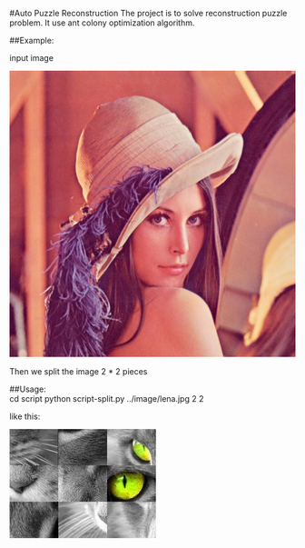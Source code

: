 #Auto Puzzle Reconstruction
The project is to solve reconstruction puzzle problem.
It use ant colony optimization algorithm.

##Example:

input image

![lena](image/lena.jpg)

Then we split the image 2 * 2 pieces 

##Usage:  
    cd script
    python script-split.py ../image/lena.jpg 2 2

like this:

![piece](demo/comb.jpg)



